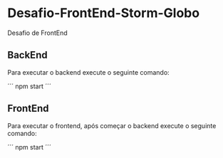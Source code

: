 # Desafio-FrontEnd-Storm-Globo
Desafio de FrontEnd

## BackEnd

Para executar o backend execute o seguinte comando:

´´´
npm start
´´´

## FrontEnd

Para executar o frontend, após começar o backend execute o seguinte comando:

´´´
npm start
´´´

